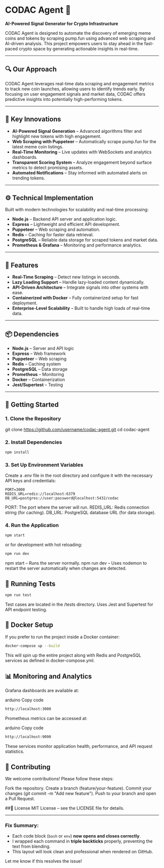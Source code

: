 # CODAC Agent 🚀
**AI-Powered Signal Generator for Crypto Infrastructure**

CODAC Agent is designed to automate the discovery of emerging meme coins and tokens by scraping pump.fun using advanced web scraping and AI-driven analysis. This project empowers users to stay ahead in the fast-paced crypto space by generating actionable insights in real-time.

---

## 🔍 Our Approach
CODAC Agent leverages real-time data scraping and engagement metrics to track new coin launches, allowing users to identify trends early. By focusing on user engagement signals and market data, CODAC offers predictive insights into potentially high-performing tokens.

---

## 🚀 Key Innovations
- **AI-Powered Signal Generation** – Advanced algorithms filter and highlight new tokens with high engagement.
- **Web Scraping with Puppeteer** – Automatically scrape pump.fun for the latest meme coin listings.
- **Real-Time Monitoring** – Live updates with WebSockets and analytics dashboards.
- **Transparent Scoring System** – Analyze engagement beyond surface metrics to detect promising assets.
- **Automated Notifications** – Stay informed with automated alerts on trending tokens.

---

## ⚙️ Technical Implementation
Built with modern technologies for scalability and real-time processing:
- **Node.js** – Backend API server and application logic.
- **Express** – Lightweight and efficient API development.
- **Puppeteer** – Web scraping and automation.
- **Redis** – Caching for faster data retrieval.
- **PostgreSQL** – Reliable data storage for scraped tokens and market data.
- **Prometheus & Grafana** – Monitoring and performance analytics.

---

## 🔧 Features
- **Real-Time Scraping** – Detect new listings in seconds.
- **Lazy Loading Support** – Handle lazy-loaded content dynamically.
- **API-Driven Architecture** – Integrate signals into other systems with ease.
- **Containerized with Docker** – Fully containerized setup for fast deployment.
- **Enterprise-Level Scalability** – Built to handle high loads of real-time data.

---

## 📦 Dependencies
- **Node.js** – Server and API logic
- **Express** – Web framework
- **Puppeteer** – Web scraping
- **Redis** – Caching system
- **PostgreSQL** – Data storage
- **Prometheus** – Monitoring
- **Docker** – Containerization
- **Jest/Supertest** – Testing

---

## 🚀 Getting Started

### 1. Clone the Repository
git clone https://github.com/username/codac-agent.git
cd codac-agent

### 2. Install Dependencies
```bash
npm install
```
### 3. Set Up Environment Variables
Create a .env file in the root directory and configure it with the necessary API keys and credentials:
```env
PORT=3000
REDIS_URL=redis://localhost:6379
DB_URL=postgres://user:password@localhost:5432/codac
```
PORT: The port where the server will run.
REDIS_URL: Redis connection string (for caching).
DB_URL: PostgreSQL database URL (for data storage).

### 4. Run the Application
```bash
npm start
```
or for development with hot reloading:
```bash
npm run dev
```
npm start – Runs the server normally.
npm run dev – Uses nodemon to restart the server automatically when changes are detected.

## 🧪 Running Tests
```bash
npm run test
```
Test cases are located in the /tests directory.
Uses Jest and Supertest for API endpoint testing.

## 🐳 Docker Setup
If you prefer to run the project inside a Docker container:
```bash
docker-compose up --build
```
This will spin up the entire project along with Redis and PostgreSQL services as defined in docker-compose.yml.

## 📊 Monitoring and Analytics
Grafana dashboards are available at:

arduino
Copy code
```bash
http://localhost:3000
```
Prometheus metrics can be accessed at:

arduino
Copy code
```bash
http://localhost:9090
```
These services monitor application health, performance, and API request statistics.

## 🤝 Contributing
We welcome contributions! Please follow these steps:

Fork the repository.
Create a branch (feature/your-feature).
Commit your changes (git commit -m "Add new feature").
Push to your branch and open a Pull Request.

##📄 License
MIT License – see the LICENSE file for details.

---

### **Fix Summary:**
- Each code block (`bash` or `env`) **now opens and closes correctly**.
- I wrapped each command in **triple backticks** properly, preventing the text from blending.
- This layout will look clean and professional when rendered on GitHub.

Let me know if this resolves the issue!


